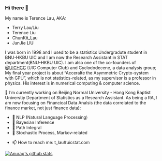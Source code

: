### Hi there 👋

<!--
**TerenceLiu98/TerenceLiu98** is a ✨ _special_ ✨ repository because its `README.md` (this file) appears on your GitHub profile.

Here are some ideas to get you started:

- 🔭 I’m currently working on ...
- 🌱 I’m currently learning ...
- 👯 I’m looking to collaborate on ...
- 🤔 I’m looking for help with ...
- 💬 Ask me about ...
- 📫 How to reach me: ...
- 😄 Pronouns: ...
- ⚡ Fun fact: ...
-->

My name is Terence Lau, AKA:

- Terry Lau/Liu
- Terence Liu
- ChunKit_Lau
- JunJie LIU

I was born in 1998 and I used to be a statistics Undergradute student in BNU-HKBU UIC and I am now the Research Assistant in STAT department(BNU-HKBU UIC).
I am also one of the co-founders of [@UICHCC](https://uichcc.com) (UIC Computer Club) and Cyclododecene, a data analysis group;
My final year project is about “Acceralte the Asymmetric Crypto-system with GPU”, which is not statistics-related, as my supervisor is a professor in physics. His interest is in numerical computing & computer science.

🔭 I’m currently working on Beijing Normal University - Hong Kong Baptist Universtiy Department of Statistics as a Research Assistant. As being a RA, I am now focusing on Financical Data Analsis (the data correlated to the finance market, not just finance data):

* 🚩 NLP (Natural Language Processing)
* 🚩 Bayesian Inference
* 🚩 Path Integral
* 🚩 Stochastic Process, Markov-related

- 📫 How to reach me: t_lau#uicstat.com

[![Anurag's github stats](https://github-readme-stats.vercel.app/api?username=TerenceLiu98)](https://github.com/anuraghazra/github-readme-stats)

